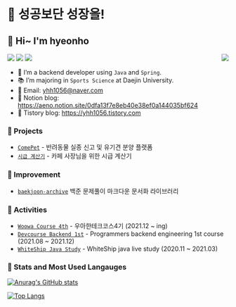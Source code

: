 # 🌟 성공보단 성장을!
## 🤗 Hi~ I'm hyeonho

<p align="left">
  <img align="right" src="https://hits.seeyoufarm.com/api/count/incr/badge.svg?url=https%3A%2F%2Fgithub.com%2Fyhh1056&count_bg=%234CBC64&title_bg=%23555555&icon=&icon_color=%23E7E7E7&title=hits&edge_flat=false"/>
  <img src="https://img.shields.io/badge/Java-008FBC?style=flat-square&logo=Java&logoColor=white"/></a>
  <img src="https://img.shields.io/badge/Spring Boot-64C931?style=flat-square&logo=Spring-Boot&logoColor=white"/></a>
  <img src="https://img.shields.io/badge/Git-F05032?style=flat-square&logo=Git&logoColor=white"/>
</p>
  
- 🌱 I’m a backend developer using `Java` and `Spring`.
- 📚 I’m majoring in `Sports Science` at Daejin University.
- 📧 Email: yhh1056@naver.com
- 📝 Notion blog: https://aeno.notion.site/0dfa13f7e8eb40e38ef0a144035bf624
- 📝 Tistory blog: https://yhh1056.tistory.com


### 📃 Projects
- [`ComePet`](https://github.com/prgrms-web-devcourse/Team_i6_comepet_BE) - 반려동물 실종 신고 및 유기견 분양 플랫폼
- [`시급 계산기`](https://github.com/yhh1056/cafe-member) - 카페 사장님을 위한 시급 계산기

### 📑 Improvement
- [`baekjoon-archive`](https://github.com/yhh1056/baekjoon-archive) 백준 문제풀이 마크다운 문서화 라이브러리

### 🚀 Activities  
- [`Woowa Course 4th`](https://woowacourse.github.io/) - 우아한테크코스4기 (2021.12 ~ ing)
- [`Devcourse Backend 1st`](https://programmers.co.kr/learn/courses/12177) - Programmers backend engineering 1st course (2021.08 ~ 2021.12)
- [`WhiteShip Java Study`](https://github.com/whiteship/live-study) - WhiteShip java live study (2020.11 ~ 2021.03)



### 👣 Stats and Most Used Langauges



<!-- ![header](https://capsule-render.vercel.app/api?type=waving&color=FEE&height=300&section=header&text=Hello%20Aeno%20World!!!&fontSize=90&animation=fadeIn) -->



<!-- [![](https://raw.githubusercontent.com/yhh1056/yhh1056/main/profile-summary-card-output/monokai/0-profile-details.svg)](https://github.com/vn7n24fzkq/github-profile-summary-cards)
[![](https://raw.githubusercontent.com/yhh1056/yhh1056/main/profile-summary-card-output/monokai/1-repos-per-language.svg)](https://github.com/vn7n24fzkq/github-profile-summary-cards) [![](https://raw.githubusercontent.com/yhh1056/yhh1056/main/profile-summary-card-output/monokai/2-most-commit-language.svg)](https://github.com/vn7n24fzkq/github-profile-summary-cards)
[![](https://raw.githubusercontent.com/yhh1056/yhh1056/main/profile-summary-card-output/monokai/3-stats.svg)](https://github.com/vn7n24fzkq/github-profile-summary-cards) [![](https://raw.githubusercontent.com/yhh1056/yhh1056/main/profile-summary-card-output/monokai/4-productive-time.svg)](https://github.com/vn7n24fzkq/github-profile-summary-cards)
 -->


[![Anurag's GitHub stats](https://github-readme-stats.vercel.app/api?username=yhh1056&count_private=true&theme=darcula)
](https://github.com/anuraghazra/github-readme-stats)


[![Top Langs](https://github-readme-stats.vercel.app/api/top-langs/?username=yhh1056&theme=darcula&layout=compact)](https://github.com/anuraghazra/github-readme-stats)

